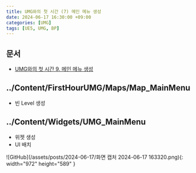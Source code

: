 ```yaml
---
title: UMG와의 첫 시간 (7) 메인 메뉴 생성
date: 2024-06-17 16:30:00 +09:00
categories: [UMG]
tags: [UE5, UMG, BP]
---
```


## 문서

- [UMG와의 첫 시간 9. 메인 메뉴 생성](https://dev.epicgames.com/community/learning/courses/Q7l/unreal-engine-umg/5nYK/unreal-engine-eb5051)

## ../Content/FirstHourUMG/Maps/Map_MainMenu

- 빈 Level 생성

## ../Content/Widgets/UMG_MainMenu

- 위젯 생성
- UI 배치

![GitHub](/assets/posts/2024-06-17/화면 캡처 2024-06-17 163320.png){: width="972" height="589" }
